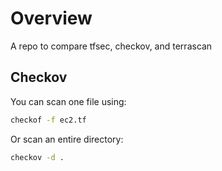 # Overview
A repo to compare tfsec, checkov, and terrascan

## Checkov

You can scan one file using:

```bash
checkof -f ec2.tf
```

Or scan an entire directory:

```bash
checkov -d .
```